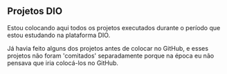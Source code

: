 ## Projetos DIO

Estou colocando aqui todos os projetos executados durante o período que estou estudando na plataforma DIO.

Já havia feito alguns dos projetos antes de colocar no GitHub, e esses projetos não foram 'comitados' separadamente porque na época eu não pensava que iria colocá-los no GitHub.